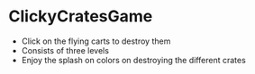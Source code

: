 # ClickyCratesGame
* Click on the flying carts to destroy them
* Consists of three levels
* Enjoy the splash on colors on destroying the different crates
